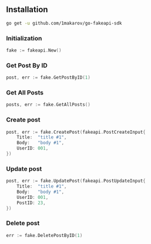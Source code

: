 ## Installation
```sh
go get -u github.com/1makarov/go-fakeapi-sdk
```

### Initialization
```go
fake := fakeapi.New()
```

### Get Post By ID
```go
post, err := fake.GetPostByID(1)
```

### Get All Posts
```go
posts, err := fake.GetAllPosts()
```

### Create post
```go
post, err := fake.CreatePost(fakeapi.PostCreateInput{
    Title:  "title #1",
    Body:   "body #1",
    UserID: 001,
})
```

### Update post
```go
post, err := fake.UpdatePost(fakeapi.PostUpdateInput{
    Title:  "title #1",
    Body:   "body #1",
    UserID: 001,
    PostID: 23,
})
```

### Delete post
```go
err := fake.DeletePostByID(1)
```